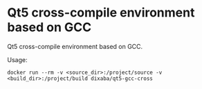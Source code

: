 # Qt5 cross-compile environment based on GCC

Qt5 cross-compile environment based on GCC.

Usage:

    docker run --rm -v <source_dir>:/project/source -v <build_dir>:/project/build dixaba/qt5-gcc-cross
